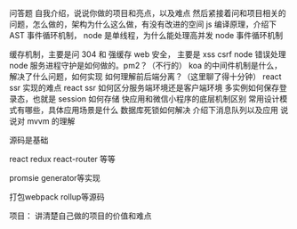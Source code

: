 







问答题
自我介绍，说说你做的项目和亮点，以及难点
然后紧接着问和项目相关的问题，怎么做的，架构为什么这么做，有没有改进的空间
js 编译原理，介绍下 AST
事件循环机制，
node 是单线程，为什么能处理高并发
node 事件循环机制

缓存机制，主要是问 304 和 强缓存
web 安全， 主要是 xss csrf
node 错误处理
node 服务进程守护是如何做的。pm2？（不行的）
koa 的中间件机制是什么，解决了什么问题，如何实现
如何理解前后端分离？（这里聊了得十分钟）
react ssr 实现的难点
react ssr 如何区分服务端环境还是客户端环境
多实例如何保存登录态，也就是 session 如何存储
快应用和微信小程序的底层机制区别
常用设计模式有哪些，具体应用场景是什么
数据库死锁如何解决
介绍下消息队列以及应用
说说对 mvvm 的理解


源码是基础

react redux react-router 等等

promsie generator等实现

打包webpack rollup等源码


项目： 讲清楚自己做的项目的价值和难点



